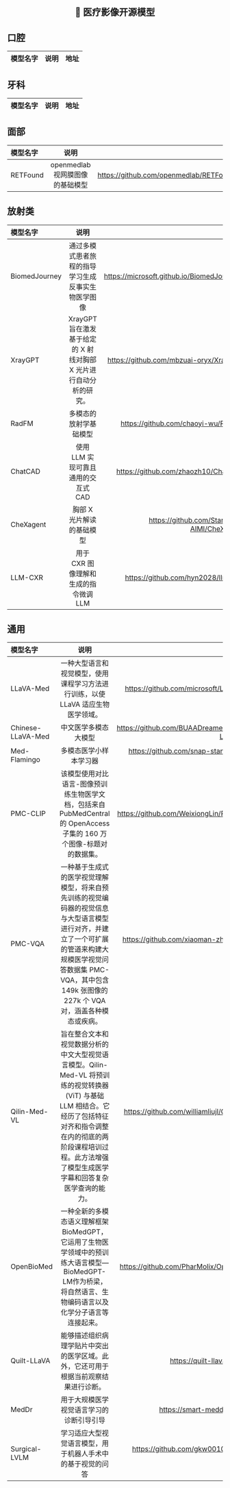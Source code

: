 ## <p align="center">📣 医疗影像开源模型 </p>
## 口腔
| 模型名字      |        说明 |          地址 |
|:-------------|:-----------:|--------------:|


## 牙科
| 模型名字      |        说明 |          地址 |
|:-------------|:-----------:|--------------:|

## 面部
| 模型名字      |        说明 |          地址 |
|:-------------|:-----------:|--------------:|
|RETFound|openmedlab视网膜图像的基础模型|https://github.com/openmedlab/RETFound_MAE.git

## 放射类
| 模型名字      |        说明 |          地址 |
|:-------------|:-----------:|--------------:|
|BiomedJourney|通过多模式患者旅程的指导学习生成反事实生物医学图像 |https://microsoft.github.io/BiomedJourney/
|XrayGPT|XrayGPT 旨在激发基于给定的 X 射线对胸部 X 光片进行自动分析的研究。 |https://github.com/mbzuai-oryx/XrayGPT
|RadFM|多模态的放射学基础模型|https://github.com/chaoyi-wu/RadFM
|ChatCAD|使用 LLM 实现可靠且通用的交互式 CAD|https://github.com/zhaozh10/ChatCAD
|CheXagent|胸部 X 光片解读的基础模型|https://github.com/Stanford-AIMI/CheXagent
|LLM-CXR|用于 CXR 图像理解和生成的指令微调 LLM |https://github.com/hyn2028/llm-cxr

## 通用
| 模型名字      |        说明 |          地址 |
|:-------------|:-----------:|--------------:|
|LLaVA-Med|一种大型语言和视觉模型，使用课程学习方法进行训练，以使 LLaVA 适应生物医学领域。|https://github.com/microsoft/LLaVA-Med
|Chinese-LLaVA-Med|中文医学多模态大模型|https://github.com/BUAADreamer/Chinese-LLaVA-Med
|Med-Flamingo|多模态医学小样本学习器|https://github.com/snap-stanford/med-flamingo
|PMC-CLIP|该模型使用对比语言-图像预训练生物医学文档，包括来自 PubMedCentral 的 OpenAccess 子集的 160 万个图像-标题对的数据集。|https://github.com/WeixiongLin/PMC-CLIP/
|PMC-VQA|一种基于生成式的医学视觉理解模型，将来自预先训练的视觉编码器的视觉信息与大型语言模型进行对齐，并建立了一个可扩展的管道来构建大规模医学视觉问答数据集 PMC-VQA，其中包含 149k 张图像的 227k 个 VQA 对，涵盖各种模态或疾病。|https://github.com/xiaoman-zhang/PMC-VQA
|Qilin-Med-VL|旨在整合文本和视觉数据分析的中文大型视觉语言模型。Qilin-Med-VL 将预训练的视觉转换器 (ViT) 与基础 LLM 相结合。它经历了包括特征对齐和指令调整在内的彻底的两阶段课程培训过程。此方法增强了模型生成医学字幕和回答复杂医学查询的能力。|https://github.com/williamliujl/Qilin-Med-VL
|OpenBioMed|一种全新的多模态语义理解框架 BioMedGPT，它运用了生物医学领域中的预训练大语言模型—BioMedGPT-LM作为桥梁，将自然语言、生物编码语言以及化学分子语言等连接起来。|https://github.com/PharMolix/OpenBioMed
|Quilt-LLaVA|能够描述组织病理学贴片中突出的医学区域。此外，它还可用于根据当前观察结果进行诊断。|https://quilt-llava.github.io/
|MedDr|用于大规模医学视觉语言学习的诊断引导引导|https://smart-meddr.github.io/
|Surgical-LVLM|学习适应大型视觉语言模型，用于机器人手术中的基于视觉的问答|https://github.com/gkw0010/Surgical-LVLM